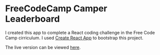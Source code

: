 
# FreeCodeCamp Camper Leaderboard

I created this app to complete a React coding challenge in the Free Code Camp cirriculum. I used [Create React App](https://github.com/facebookincubator/create-react-app) to bootstrap this project.

The live version can be viewed [here](https://fcc-leaders-420875.herokuapp.com/).

